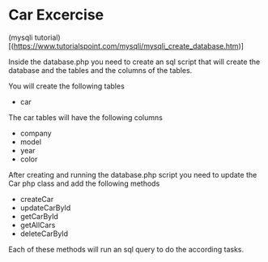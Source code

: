 # Car Excercise
(mysqli tutorial)[(https://www.tutorialspoint.com/mysqli/mysqli_create_database.htm)]

Inside the database.php you need to create an sql script that will create the database and the tables and the columns of the tables.

You will create the following tables
- car

The car tables will have the following columns
- company
- model
- year
- color

After creating and running the database.php script you need to update the Car php class and add the following methods

- createCar
- updateCarById
- getCarById
- getAllCars
- deleteCarById

Each of these methods will run an sql query to do the according tasks.